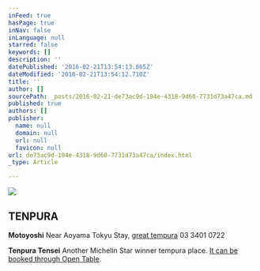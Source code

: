 ```yaml
---
inFeed: true
hasPage: true
inNav: false
inLanguage: null
starred: false
keywords: []
description: ''
datePublished: '2016-02-21T13:54:13.865Z'
dateModified: '2016-02-21T13:54:12.710Z'
title: ''
author: []
sourcePath: _posts/2016-02-21-de73ac9d-194e-4318-9d60-7731d73a47ca.md
published: true
authors: []
publisher:
  name: null
  domain: null
  url: null
  favicon: null
url: de73ac9d-194e-4318-9d60-7731d73a47ca/index.html
_type: Article

---
```

![](https://the-grid-user-content.s3-us-west-2.amazonaws.com/b65932b9-fd5e-4fa2-a784-5e3a8e39e52e.jpg)

## 

## TENPURA 

**Motoyoshi**
Near Aoyama Tokyu Stay, [great tempura][0] 03 3401 0722 

**Tenpura Tensei**
Another Michelin Star winner tempura place. [It can be booked through Open Table][1].

[0]: null
[1]: http://www.opentable.jp/opentables.aspx?m=201&p=3&d=2013/04/06%2021:00:00&r=16100&t=rest&rp=opentables.aspx